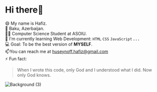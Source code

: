 # Hi there👋 
😄 My name is Hafiz.</br>
 📍 Baku, Azerbaijan.</br>
👨‍🎓 Computer Science Student at ASOIU.</br>
🌱 I'm currently learning Web Development: ```HTML``` ```CSS``` ```JavaScript``` __. . .__ </br>
💻 Goal: To be the best version of __MYSELF__.</br>
📫You can reach me at huseynoff.hafiz@gmail.com</br>
⚡ Fun fact:
 > When I wrote this code, only God and I understood what I did. Now only God knows.</br>

![Background (3)](https://user-images.githubusercontent.com/79534533/132258587-96929080-a127-430b-a02a-168ddf019901.png)

<!--![c-d-x-PDX_a_82obo-unsplash-min]
**hafizhuseynov/hafizhuseynov** is a ✨ _special_ ✨ repository because its `README.md` (this file) appears on your GitHub profile.
Here are some ideas to get you started:

- 🔭 I’m currently working on ...
- 🌱 I’m currently learning ...
- 👯 I’m looking to collaborate on ...
- 🤔 I’m looking for help with ...
- 💬 Ask me about ...
- 📫 How to reach me: ...
- 😄 Pronouns: ...
- ⚡ Fun fact: ...
-->
